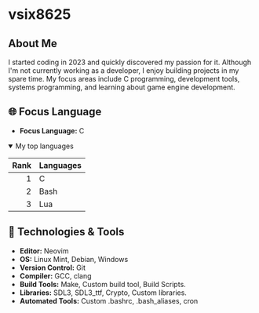 # vsix8625


## About Me
I started coding in 2023 and quickly discovered my passion for it.
Although I'm not currently working as a developer, I enjoy building projects in my spare time.
My focus areas include C programming, development tools, systems programming, and learning about game engine development.

## 🌐 Focus Language
- **Focus Language:** C

<details open>
<summary>My top languages</summary>

| Rank | Languages |
|-----:|-----------|
|     1| C         |
|     2| Bash      |
|     3| Lua       |

</details>


## 🔧 Technologies & Tools
- **Editor:** Neovim
- **OS:** Linux Mint, Debian, Windows 
- **Version Control:** Git
- **Compiler:** GCC, clang
- **Build Tools:** Make, Custom build tool, Build Scripts.
- **Libraries:** SDL3, SDL3_ttf, Crypto, Custom libraries.
- **Automated Tools:** Custom .bashrc, .bash_aliases, cron

